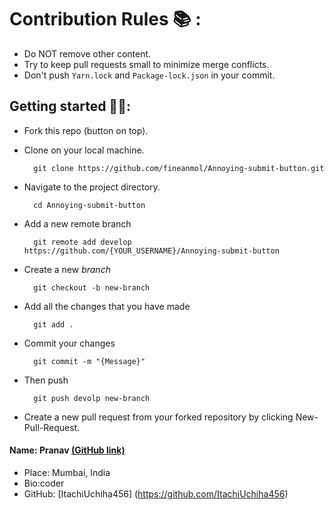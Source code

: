 # Contribution Rules :books: :

- Do NOT remove other content.
- Try to keep pull requests small to minimize merge conflicts.
- Don't push `Yarn.lock` and `Package-lock.json` in your commit.

## Getting started 🤩🤟:

- Fork this repo (button on top).
- Clone on your local machine.

        git clone https://github.com/fineanmol/Annoying-submit-button.git
- Navigate to the project directory.

        cd Annoying-submit-button
- Add a new remote branch 

        git remote add develop https://github.com/{YOUR_USERNAME}/Annoying-submit-button

- Create a new *branch*

        git checkout -b new-branch

- Add all the changes that you have made

        git add .

- Commit your changes 

        git commit -m "{Message}"
- Then push

        git push devolp new-branch
    
- Create a new pull request from your forked repository by clicking New-Pull-Request.

#### Name: Pranav [(GitHub link)](https://github.com/ItachiUchiha456)

- Place: Mumbai, India
- Bio:coder
- GitHub: [ItachiUchiha456] (https://github.com/ItachiUchiha456)


